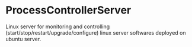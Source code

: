 # ProcessControllerServer
Linux server for monitoring and controlling (start/stop/restart/upgrade/configure) linux server softwares  deployed on ubuntu 
server.

